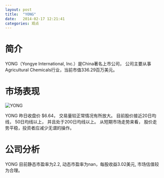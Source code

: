```yaml
---
layout: post
title:  "YONG"
date:   2014-02-17 12:21:41
categories: 观点
---
```


# 简介
YONG（Yongye International, Inc.）是China著名上市公司，
公司主要从事Agricultural Chemicals行业，当前市值336.29百万美元。

# 市场表现

![YONG](http://finviz.com/chart.ashx?t=YONG&ty=c&ta=1&p=d&s=l)

YONG 昨日收盘价 $6.64，
交易量较正常情况有所放大。
目前股价接近20日均线，
50日均线以上，
并且处于200日均线以上。
从短期市场走势来看，
股价走势平稳，投资者应减少无谓的操作。

# 公司分析
YONG 目前静态市盈率为2.2, 动态市盈率为nan，每股收益3.02美元,
市场估值较为合理。
